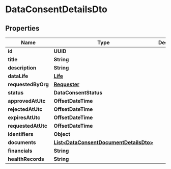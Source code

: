 

# DataConsentDetailsDto


## Properties

Name | Type | Description | Notes
------------ | ------------- | ------------- | -------------
**id** | **UUID** |  | 
**title** | **String** |  |  [optional]
**description** | **String** |  |  [optional]
**dataLife** | [**Life**](Life.md) |  |  [optional]
**requestedByOrg** | [**Requester**](Requester.md) |  |  [optional]
**status** | **DataConsentStatus** |  |  [optional]
**approvedAtUtc** | **OffsetDateTime** |  |  [optional]
**rejectedAtUtc** | **OffsetDateTime** |  |  [optional]
**expiresAtUtc** | **OffsetDateTime** |  |  [optional]
**requestedAtUtc** | **OffsetDateTime** |  |  [optional]
**identifiers** | **Object** |  |  [optional]
**documents** | [**List&lt;DataConsentDocumentDetailsDto&gt;**](DataConsentDocumentDetailsDto.md) |  |  [optional]
**financials** | **String** |  |  [optional]
**healthRecords** | **String** |  |  [optional]



